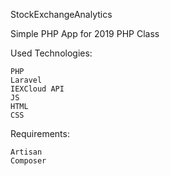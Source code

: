 StockExchangeAnalytics

Simple PHP App for 2019 PHP Class

Used Technologies:

    PHP
    Laravel
    IEXCloud API
    JS
    HTML
    CSS

Requirements:

    Artisan
    Composer
